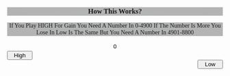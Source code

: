 <style>
button.result {
background-color: transparent;
border-color: transparent;
}
h4, h3, p {
font-family: "Lucida Sans";
text-align: center;
background-image: linear-gradient(34deg, #b3b3b3, #b3b4b4, #b3b3b3);
}
button {
width: 59px;
}
button.Low {
width: 59px;
}
</style>
<h3>How This Works?</h3>
<p>If You Play HIGH For Gain You Need A Number In 0-4900 If The Number Is More You Lose In Low Is The Same But You Need A Number In 4901-8800</p>
<script type="text/javascript">
function ejemplo2() {
var numal = Math.round(Math.random()*8000);
document.getElementById('upbutton').innerHTML = ( "" +numal);}
</script>
<script type="text/javascript">
function lowmode() {
var numal = Math.round(Math.random()*9000);
document.getElementById('upbutton').innerHTML = ( "" +numal);}
</script>
<div align="center">
<button id="upbutton" class="result">0</button>
</div>
<button onclick="ejemplo2()">High</button>
<div align="right">
<button onclick="lowmode()" class="
Low">Low</button>
</div>
